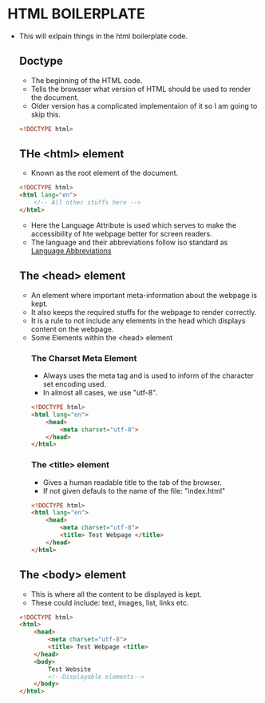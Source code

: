 # HTML BOILERPLATE
- This will exlpain things in the html boilerplate code.
    ## Doctype
    - The beginning of the HTML code.
    - Tells the browsser what version of HTML should be used to render the document.
    - Older version has a complicated implementaion of it so I am going to skip this.
    ```html
    <!DOCTYPE html>
    ```

    ## THe \<html> element
    - Known as the root element of the document.
    ```html
    <!DOCTYPE html>
    <html lang="en">
        <!-- All other stuffs here -->
    </html>
    ```
    - Here the Language Attribute is used which serves to make the accessibility of hte webpage better for screen readers.
    - The language and their abbreviations follow iso standard as [Language Abbreviations](https://www.w3docs.com/learn-html/html-language-codes.html)

    ## The \<head> element
    - An element where important meta-information about the webpage is kept.
    - It also keeps the required stuffs for the webpage to render correctly.
    - It is a rule to not include any elements in the head which displays content on the webpage.
    - Some Elements within the \<head> element
        ### The Charset Meta Element
        - Always uses the meta tag and is used to inform of the character set encoding used.
        - In almost all cases, we use "utf-8".
        ```html
        <!DOCTYPE html>
        <html lang="en">
            <head>
                <meta charset="utf-8">
            </head>
        </html>
        ```
        ### The \<title> element
        - Gives a human readable title to the tab of the browser.
        - If not given defauls to the name of the file: "index.html"
        ```html
        <!DOCTYPE html>
        <html lang="en">
            <head>
                <meta charset="utf-8">
                <title> Test Webpage </title>
            </head>
        </html>
        ```
    ## The \<body> element
    - This is where all the content to be displayed is kept.
    - These could include: text, images, list, links etc.
    ```html
    <!DOCTYPE html>
    <html>
        <head>
            <meta charset="utf-8">
            <title> Test Webpage <title>
        </head>
        <body>
            Test Website
            <!--Displayable elements-->
        </body>
    </html>
    ```
    ## 

